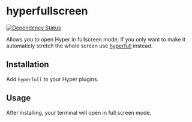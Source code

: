 # hyperfullscreen
[![Dependency Status](https://david-dm.org/simonmeusel/hyperfull.svg)](https://david-dm.org/simonmeusel/hyperfull)

Allows you to open Hyper in fullscreen mode. If you only want to make it automaticly stretch the whole screen use [hyperfull](https://github.com/simonmeusel/hyperfull) instead.

## Installation
Add `hyperfull` to your Hyper plugins.

## Usage
After installing, your terminal will open in full screen mode.
